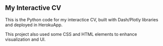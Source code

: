 ## My Interactive CV

This is the Python code for my interactice CV, built with Dash/Plotly libraries and deployed in HerokuApp.

This project also used some CSS and HTML elements to enhance visualization and UI.
